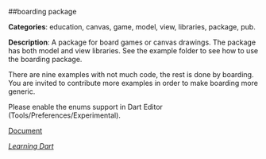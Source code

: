 ##boarding package

**Categories**: education, canvas, game, model, view, libraries, package, pub.

**Description**: A package for board games or canvas drawings. 
The package has both model and view libraries. 
See the example folder to see how to use the boarding package.

There are nine examples with not much code, the rest is done by boarding.
You are invited to contribute more examples in order to make boarding more generic. 

Please enable the enums support in Dart Editor (Tools/Preferences/Experimental).

[Document](http://goo.gl/kXlDOJ)

[*Learning Dart*](http://learningdart.org/)